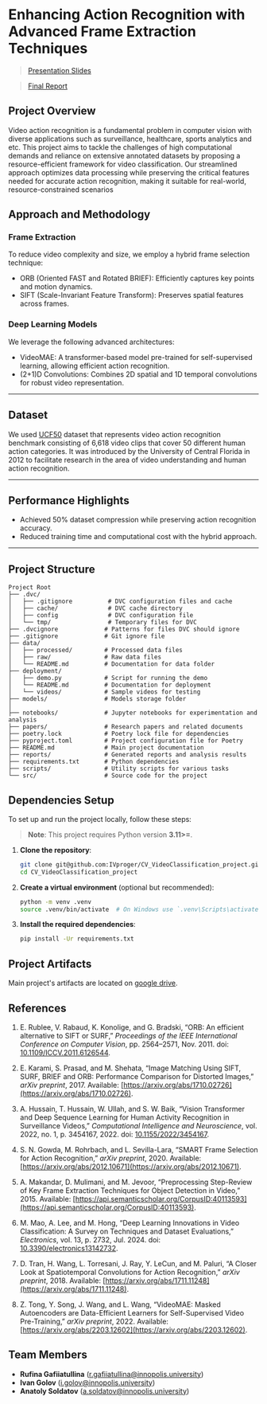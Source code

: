 # Enhancing Action Recognition with Advanced Frame Extraction Techniques

> [Presentation Slides](./reports/presentation.pdf)

> [Final Report](./reports/report.pdf)

## Project Overview
Video action recognition is a fundamental problem in computer vision with diverse applications such as surveillance, healthcare, sports analytics and etc. This project aims to tackle the challenges of high computational demands and reliance on extensive annotated datasets by proposing a resource-efficient framework for video classification. Our streamlined approach optimizes data processing while preserving the critical features needed for accurate action recognition, making it suitable for real-world, resource-constrained scenarios

## Approach and Methodology  

### Frame Extraction  
To reduce video complexity and size, we employ a hybrid frame selection technique:
- ORB (Oriented FAST and Rotated BRIEF): Efficiently captures key points and motion dynamics.  
- SIFT (Scale-Invariant Feature Transform): Preserves spatial features across frames.  

### Deep Learning Models  
We leverage the following advanced architectures:
- VideoMAE: A transformer-based model pre-trained for self-supervised learning, allowing efficient action recognition.  
- (2+1)D Convolutions: Combines 2D spatial and 1D temporal convolutions for robust video representation.

---

## Dataset
We used [UCF50](https://www.kaggle.com/datasets/pypiahmad/realistic-action-recognition-ucf50) dataset that represents video action recognition benchmark consisting of 6,618 video clips that cover 50 different human action categories. It was introduced by the University of Central Florida in 2012 to facilitate research in the area of video understanding and human action recognition.

---

## Performance Highlights  
- Achieved 50% dataset compression while preserving action recognition accuracy.  
- Reduced training time and computational cost with the hybrid approach.  

---
## Project Structure
```
Project Root
├── .dvc/
│   ├── .gitignore          # DVC configuration files and cache
│   ├── cache/              # DVC cache directory
│   ├── config              # DVC configuration file
│   └── tmp/                # Temporary files for DVC
├── .dvcignore             # Patterns for files DVC should ignore
├── .gitignore             # Git ignore file
├── data/
│   ├── processed/         # Processed data files
│   ├── raw/               # Raw data files
│   └── README.md          # Documentation for data folder
├── deployment/
│   ├── demo.py            # Script for running the demo
│   └── README.md          # Documentation for deployment
│   └── videos/            # Sample videos for testing
├── models/                # Models storage folder
│
├── notebooks/             # Jupyter notebooks for experimentation and analysis
├── papers/                # Research papers and related documents
├── poetry.lock            # Poetry lock file for dependencies
├── pyproject.toml         # Project configuration file for Poetry
├── README.md              # Main project documentation
├── reports/               # Generated reports and analysis results
├── requirements.txt       # Python dependencies
├── scripts/               # Utility scripts for various tasks
└── src/                   # Source code for the project
```

## Dependencies Setup

To set up and run the project locally, follow these steps:

> **Note**: This project requires Python version **3.11>=**.

1. **Clone the repository**:
   ```bash
   git clone git@github.com:IVproger/CV_VideoClassification_project.git
   cd CV_VideoClassification_project
   ```

2. **Create a virtual environment** (optional but recommended):
   ```bash
   python -m venv .venv
   source .venv/bin/activate  # On Windows use `.venv\Scripts\activate`
   ```

3. **Install the required dependencies**:
   ```bash
   pip install -Ur requirements.txt
   ```
## Project Artifacts
Main project's artifacts are located on [google drive](https://drive.google.com/drive/folders/12dvlSi4D_iX9hXTzAeZ0dM9zy2S2KKI6). 

## References 
1. E. Rublee, V. Rabaud, K. Konolige, and G. Bradski, “ORB: An efficient alternative to SIFT or SURF,” *Proceedings of the IEEE International Conference on Computer Vision*, pp. 2564–2571, Nov. 2011. doi: [10.1109/ICCV.2011.6126544](https://doi.org/10.1109/ICCV.2011.6126544).  

2. E. Karami, S. Prasad, and M. Shehata, “Image Matching Using SIFT, SURF, BRIEF and ORB: Performance Comparison for Distorted Images,” *arXiv preprint*, 2017. Available: [https://arxiv.org/abs/1710.02726](https://arxiv.org/abs/1710.02726).  

3. A. Hussain, T. Hussain, W. Ullah, and S. W. Baik, “Vision Transformer and Deep Sequence Learning for Human Activity Recognition in Surveillance Videos,” *Computational Intelligence and Neuroscience*, vol. 2022, no. 1, p. 3454167, 2022. doi: [10.1155/2022/3454167](https://doi.org/10.1155/2022/3454167).  

4. S. N. Gowda, M. Rohrbach, and L. Sevilla-Lara, “SMART Frame Selection for Action Recognition,” *arXiv preprint*, 2020. Available: [https://arxiv.org/abs/2012.10671](https://arxiv.org/abs/2012.10671).  

5. A. Makandar, D. Mulimani, and M. Jevoor, “Preprocessing Step-Review of Key Frame Extraction Techniques for Object Detection in Video,” 2015. Available: [https://api.semanticscholar.org/CorpusID:40113593](https://api.semanticscholar.org/CorpusID:40113593).  

6. M. Mao, A. Lee, and M. Hong, “Deep Learning Innovations in Video Classification: A Survey on Techniques and Dataset Evaluations,” *Electronics*, vol. 13, p. 2732, Jul. 2024. doi: [10.3390/electronics13142732](https://doi.org/10.3390/electronics13142732).  

7. D. Tran, H. Wang, L. Torresani, J. Ray, Y. LeCun, and M. Paluri, “A Closer Look at Spatiotemporal Convolutions for Action Recognition,” *arXiv preprint*, 2018. Available: [https://arxiv.org/abs/1711.11248](https://arxiv.org/abs/1711.11248).  

8. Z. Tong, Y. Song, J. Wang, and L. Wang, “VideoMAE: Masked Autoencoders are Data-Efficient Learners for Self-Supervised Video Pre-Training,” *arXiv preprint*, 2022. Available: [https://arxiv.org/abs/2203.12602](https://arxiv.org/abs/2203.12602).  

## Team Members
- **Rufina Gafiiatullina** (r.gafiiatullina@innopolis.university)
- **Ivan Golov** (i.golov@innopolis.university)
- **Anatoly Soldatov** (a.soldatov@innopolis.university)
